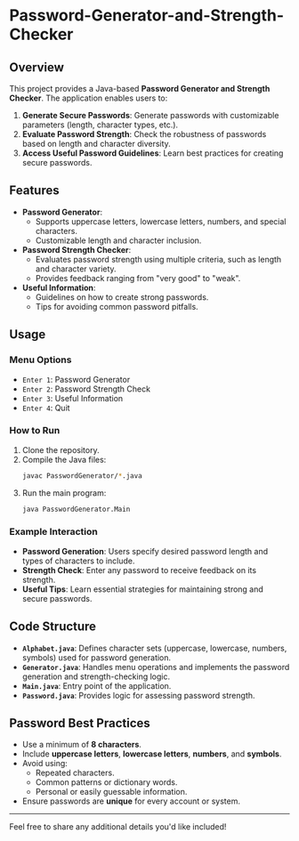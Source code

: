 # Password-Generator-and-Strength-Checker

## Overview

This project provides a Java-based **Password Generator and Strength Checker**. The application enables users to:

1. **Generate Secure Passwords**: Generate passwords with customizable parameters (length, character types, etc.).
2. **Evaluate Password Strength**: Check the robustness of passwords based on length and character diversity.
3. **Access Useful Password Guidelines**: Learn best practices for creating secure passwords.

## Features

- **Password Generator**:
  - Supports uppercase letters, lowercase letters, numbers, and special characters.
  - Customizable length and character inclusion.
- **Password Strength Checker**:
  - Evaluates password strength using multiple criteria, such as length and character variety.
  - Provides feedback ranging from "very good" to "weak".
- **Useful Information**:
  - Guidelines on how to create strong passwords.
  - Tips for avoiding common password pitfalls.

## Usage

### Menu Options
- `Enter 1`: Password Generator
- `Enter 2`: Password Strength Check
- `Enter 3`: Useful Information
- `Enter 4`: Quit

### How to Run
1. Clone the repository.
2. Compile the Java files:
   ```bash
   javac PasswordGenerator/*.java
   ```
3. Run the main program:
   ```bash
   java PasswordGenerator.Main
   ```

### Example Interaction
- **Password Generation**: Users specify desired password length and types of characters to include.
- **Strength Check**: Enter any password to receive feedback on its strength.
- **Useful Tips**: Learn essential strategies for maintaining strong and secure passwords.

## Code Structure

- **`Alphabet.java`**: Defines character sets (uppercase, lowercase, numbers, symbols) used for password generation.
- **`Generator.java`**: Handles menu operations and implements the password generation and strength-checking logic.
- **`Main.java`**: Entry point of the application.
- **`Password.java`**: Provides logic for assessing password strength.

## Password Best Practices
- Use a minimum of **8 characters**.
- Include **uppercase letters**, **lowercase letters**, **numbers**, and **symbols**.
- Avoid using:
  - Repeated characters.
  - Common patterns or dictionary words.
  - Personal or easily guessable information.
- Ensure passwords are **unique** for every account or system.

---

Feel free to share any additional details you'd like included!
